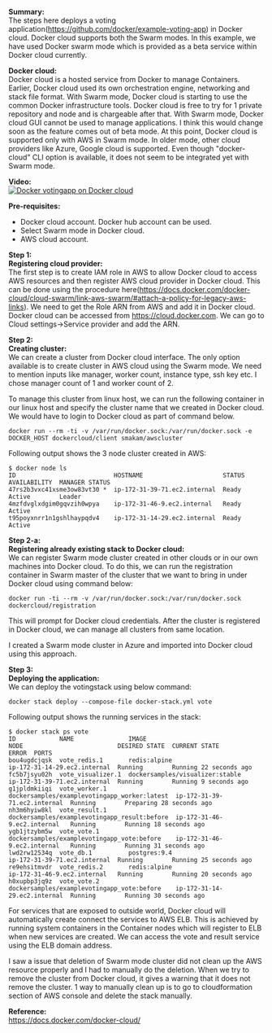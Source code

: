 **Summary:**  
The steps here deploys a voting application(https://github.com/docker/example-voting-app) in Docker cloud. Docker cloud supports both the Swarm modes. In this example, we have used Docker swarm mode which is provided as a beta service within Docker cloud currently.

**Docker cloud:**  
Docker cloud is a hosted service from Docker to manage Containers. Earlier, Docker cloud used its own orchestration engine, networking and stack file format. With Swarm mode, Docker cloud is starting to use the common Docker infrastructure tools. Docker cloud is free to try for 1 private repository and node and is chargeable after that. With Swarm mode, Docker cloud GUI cannot be used to manage applications. I think this would change soon as the feature comes out of beta mode. At this point, Docker cloud is supported only with AWS in Swarm mode. In older mode, other cloud providers like Azure, Google cloud is supported. Even though "docker-cloud" CLI option is available, it does not seem to be integrated yet with Swarm mode. 

**Video:**  
[![Docker votingapp on Docker cloud](https://github.com/smakam/dockerdeploy/blob/master/images/dockercloud.jpg)](https://www.youtube.com/watch?v=RCc_y1L1uag")

**Pre-requisites:**  

 - Docker cloud account. Docker hub account can be used.
 - Select Swarm mode in Docker cloud.
 - AWS cloud account.

**Step 1:**  
**Registering cloud provider:**  
The first step is to create IAM role in AWS to allow Docker cloud to access AWS resources and then register AWS cloud provider in Docker cloud. This can be done using the procedure here(https://docs.docker.com/docker-cloud/cloud-swarm/link-aws-swarm/#attach-a-policy-for-legacy-aws-links). We need to get the Role ARN from AWS and add it in Docker cloud. Docker cloud can be accessed from https://cloud.docker.com. We can go to Cloud settings->Service provider and add the ARN.

**Step 2:**  
**Creating cluster:**  
We can create a cluster from Docker cloud interface. The only option available is to create cluster in AWS cloud using the Swarm mode. We need to mention inputs like manager, worker count, instance type, ssh key etc.  I chose manager count of 1 and worker count of 2. 

To manage this cluster from linux host, we can run the following container in our linux host and specify the cluster name that we created in Docker cloud. We would have to login to Docker cloud as part of command below.

    docker run --rm -ti -v /var/run/docker.sock:/var/run/docker.sock -e DOCKER_HOST dockercloud/client smakam/awscluster

Following output shows the 3 node cluster created in AWS:

    $ docker node ls
    ID                           HOSTNAME                      STATUS  AVAILABILITY  MANAGER STATUS
    47rs2b3vxc41xsme3ow83vt30 *  ip-172-31-39-71.ec2.internal  Ready   Active        Leader
    4mzfdvglxdgim0gqvzih0wpya    ip-172-31-46-9.ec2.internal   Ready   Active        
    t95poyxnrr1n1gshlhaypqdv4    ip-172-31-14-29.ec2.internal  Ready   Active

**Step 2-a:**  
**Registering already existing stack to Docker cloud:**  
We can register Swarm mode cluster created in other clouds or in our own machines into Docker cloud. 
To do this, we can run the registration container in Swarm master of the cluster that we want to bring in under Docker cloud using command below:

    docker run -ti --rm -v /var/run/docker.sock:/var/run/docker.sock dockercloud/registration

This will prompt for Docker cloud credentials. After the cluster is registered in Docker cloud, we can manage all clusters from same location.

I created a Swarm mode cluster in Azure and imported into Docker cloud using this approach.

**Step 3:**  
**Deploying the application:**  
We can deploy the votingstack using below command:

    docker stack deploy --compose-file docker-stack.yml vote

Following output shows the running services in the stack:

    $ docker stack ps vote
    ID            NAME               IMAGE                                         NODE                          DESIRED STATE  CURRENT STATE             ERROR  PORTS
    bou4ugdcjqsk  vote_redis.1       redis:alpine                                  ip-172-31-14-29.ec2.internal  Running        Running 22 seconds ago           
    fc5b7jsyu02h  vote_visualizer.1  dockersamples/visualizer:stable               ip-172-31-39-71.ec2.internal  Running        Running 9 seconds ago            
    g1jpldmkiiqi  vote_worker.1      dockersamples/examplevotingapp_worker:latest  ip-172-31-39-71.ec2.internal  Running        Preparing 28 seconds ago         
    nh3m6hyiw8kl  vote_result.1      dockersamples/examplevotingapp_result:before  ip-172-31-46-9.ec2.internal   Running        Running 18 seconds ago           
    ygb1jtzybm5w  vote_vote.1        dockersamples/examplevotingapp_vote:before    ip-172-31-46-9.ec2.internal   Running        Running 31 seconds ago           
    lwd2rw12534q  vote_db.1          postgres:9.4                                  ip-172-31-39-71.ec2.internal  Running        Running 25 seconds ago           
    re9ehsitmvdr  vote_redis.2       redis:alpine                                  ip-172-31-46-9.ec2.internal   Running        Running 20 seconds ago           
    h0xupbp3jq9z  vote_vote.2        dockersamples/examplevotingapp_vote:before    ip-172-31-14-29.ec2.internal  Running        Running 30 seconds ago   

For services that are exposed to outside world, Docker cloud will automatically create connect the services to AWS ELB. This is achieved by running system containers in the Container nodes which will register to ELB when new services are created. We can access the vote and result service using the ELB domain address. 

I saw a issue that deletion of Swarm mode cluster did not clean up the AWS resource properly and I had to manually do the deletion. When we try to remove the cluster from Docker cloud, it gives a warning that it does not remove the cluster. 1 way to manually clean up is to go to cloudformation section of AWS console and delete the stack manually. 

**Reference:**  
https://docs.docker.com/docker-cloud/
